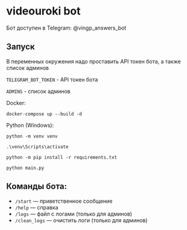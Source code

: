 # videouroki bot

Бот доступен в Telegram: @vingp_answers_bot

## Запуск

В переменных окружения надо проставить API токен бота, а также список админов

`TELEGRAM_BOT_TOKEN` - API токен бота

`ADMINS` - список админов

Docker:

```shell
docker-compose up --build -d
```

Python (Windows):

```shell
python -m venv venv
````

```shell
.\venv\Scripts\activate
```

```shell
python -m pip install -r requirements.txt
```

```shell
python main.py
````

## Команды бота:

- `/start` — приветственное сообщение
- `/help` — справка
- `/logs` — файл с логами (только для админов)
- `/clean_logs` — очистить логи (только для админов)